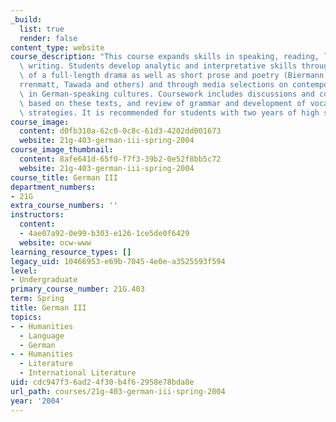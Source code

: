 ```yaml
---
_build:
  list: true
  render: false
content_type: website
course_description: "This course expands skills in speaking, reading, listening, and\
  \ writing. Students develop analytic and interpretative skills through the reading\
  \ of a full-length drama as well as short prose and poetry (Biermann, Brecht, D\xFC\
  rrenmatt, Tawada and others) and through media selections on contemporary issues\
  \ in German-speaking cultures. Coursework includes discussions and compositions\
  \ based on these texts, and review of grammar and development of vocabulary-building\
  \ strategies. It is recommended for students with two years of high school German.\n"
course_image:
  content: d0fb310a-62c0-0c8c-61d3-4202dd001673
  website: 21g-403-german-iii-spring-2004
course_image_thumbnail:
  content: 8afe641d-65f0-f7f3-39b2-0e52f8bb5c72
  website: 21g-403-german-iii-spring-2004
course_title: German III
department_numbers:
- 21G
extra_course_numbers: ''
instructors:
  content:
  - 4ae07a92-0e99-b303-e126-1ce5de0f6429
  website: ocw-www
learning_resource_types: []
legacy_uid: 10466953-e69b-7045-4e0e-a3525593f594
level:
- Undergraduate
primary_course_number: 21G.403
term: Spring
title: German III
topics:
- - Humanities
  - Language
  - German
- - Humanities
  - Literature
  - International Literature
uid: cdc947f3-6ad2-4f30-b4f6-2958e78bda8e
url_path: courses/21g-403-german-iii-spring-2004
year: '2004'
---
```

